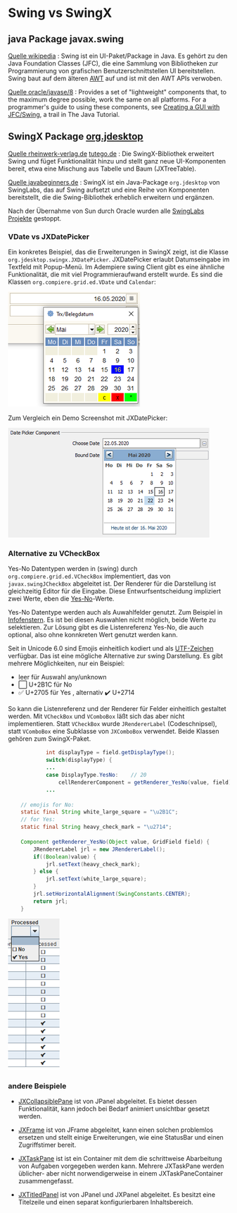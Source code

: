 # Swing vs SwingX

## java Package javax.swing

[Quelle wikipedia](https://de.wikipedia.org/wiki/Swing_%28Java%29) : Swing ist ein UI-Paket/Package in Java. Es gehört zu den Java Foundation Classes (JFC), die eine Sammlung von Bibliotheken zur Programmierung von grafischen Benutzerschnittstellen UI bereitstellen. Swing baut auf dem älteren [AWT](https://de.wikipedia.org/wiki/Abstract_Window_Toolkit) auf und ist mit den AWT APIs verwoben. 

[Quelle oracle/javase/8](https://docs.oracle.com/javase/8/docs/api/javax/swing/package-summary.html#package.description) : Provides a set of "lightweight" components that, to the maximum degree possible, work the same on all platforms. For a programmer's guide to using these components, see [Creating a GUI with JFC/Swing](https://docs.oracle.com/javase/tutorial/uiswing/index.html), a trail in The Java Tutorial.

## SwingX Package [org.jdesktop](https://pirlwww.lpl.arizona.edu/resources/guide/software/SwingX/index.html?org/jdesktop/swingx/package-summary.html)

[Quelle rheinwerk-verlag.de](http://openbook.rheinwerk-verlag.de/java8/10_030.html) [tutego.de](http://www.tutego.de/blog/javainsel/2015/11/inselraus-die-zusatzkomponentenbibliothek-swingx/) : Die SwingX-Bibliothek erweitert Swing und füget Funktionalität hinzu und stellt ganz neue UI-Komponenten bereit, etwa eine Mischung aus Tabelle und Baum (JXTreeTable).

[Quelle javabeginners.de](https://javabeginners.de/Frameworks/SwingX/index.php) : SwingX ist ein Java-Package ``org.jdesktop`` von SwingLabs, das auf Swing aufsetzt und eine Reihe von Komponenten bereitstellt, die die Swing-Bibliothek erheblich erweitern und ergänzen. 

Nach der Übernahme von Sun durch Oracle wurden alle [SwingLabs Projekte](https://en.wikipedia.org/wiki/SwingLabs) gestoppt.

### VDate vs JXDatePicker

Ein konkretes Beispiel, das die Erweiterungen in SwingX zeigt, ist die Klasse ``org.jdesktop.swingx.JXDatePicker``. JXDatePicker erlaubt Datumseingabe im Textfeld mit Popup-Menü. Im Adempiere swing Client gibt es eine ähnliche Funktionalität, die mit viel Programmieraufwand erstellt wurde. Es sind die Klassen ``org.compiere.grid.ed.VDate`` und ``Calendar``:

![](../.gitbook/assets/VDate.PNG)

Zum Vergleich ein Demo Screenshot mit JXDatePicker:

![](../.gitbook/assets/JXDatePicker.PNG)

### Alternative zu VCheckBox 

Yes-No Datentypen werden in (swing) durch ``org.compiere.grid.ed.VCheckBox`` implementiert, das von  ``javax.swingJCheckBox`` abgeleitet ist. Der Renderer für die Darstellung ist gleichzeitig Editor für die Eingabe. Diese Entwurfsentscheidung impliziert zwei Werte, eben die [Yes-No](../adm/datatype.md#yes-no)-Werte. 

Yes-No Datentype werden auch als Auwahlfelder genutzt. Zum Beispiel in [Infofenstern](../usr/2.0-window.md#infofenster). Es ist bei diesen Auswahlen nicht möglich, beide Werte zu selektieren. Zur Lösung gibt es die Listenreferenz Yes-No, die auch optional, also ohne konnkreten Wert genutzt werden kann.

Seit in Unicode 6.0 sind Emojis einheitlich kodiert und als [UTF-Zeichen](https://emojipedia.org/) verfügbar. Das ist eine mögliche Alternative zur swing Darstellung. Es gibt mehrere Möglichkeiten, nur ein Beispiel:

* leer für Auswahl any/unknown
* ⬜ U+2B1C für No
* ✅ U+2705 für Yes , alternativ ✔️ U+2714

So kann die Listenreferenz und der Renderer für Felder einheitlich gestaltet werden. Mit ``VCheckBox`` und ``VComboBox`` läßt sich das aber nicht implementieren. Statt ``VCheckBox`` wurde ``JRendererLabel`` (Codeschnipsel), statt ``VComboBox`` eine Subklasse von ``JXComboBox`` verwendet. Beide Klassen gehören zum SwingX-Paket.

```java 
    		int displayType = field.getDisplayType();
			switch(displayType) {
			...
			case DisplayType.YesNo:    // 20
				cellRendererComponent = getRenderer_YesNo(value, field);
			...
			
    // emojis for No:
    static final String white_large_square = "\u2B1C";
    // for Yes:    
    static final String heavy_check_mark = "\u2714";

    Component getRenderer_YesNo(Object value, GridField field) {
    	JRendererLabel jrl = new JRendererLabel();
    	if((Boolean)value) {
    		jrl.setText(heavy_check_mark);
    	} else {
    		jrl.setText(white_large_square);
    	}
    	jrl.setHorizontalAlignment(SwingConstants.CENTER);
    	return jrl;
    }
```

![](../.gitbook/assets/Yes-No+any.PNG)

### andere Beispiele

* [JXCollapsiblePane](https://javabeginners.de/Frameworks/SwingX/JXCollapsiblePane-Beispiel.php) ist von JPanel abgeleitet. Es bietet dessen Funktionalität, kann jedoch bei Bedarf animiert unsichtbar gesetzt werden.

* [JXFrame](https://javabeginners.de/Frameworks/SwingX/JXFrame-Beispiel.php) ist von JFrame abgeleitet, kann einen solchen problemlos ersetzen und stellt einige Erweiterungen, wie eine StatusBar und einen Zugriffstimer bereit.

* [JXTaskPane](https://javabeginners.de/Frameworks/SwingX/JXTaskPane-Beispiel.php) ist ist ein Container mit dem die schrittweise Abarbeitung von Aufgaben vorgegeben werden kann. Mehrere JXTaskPane werden üblicher- aber nicht norwendigerweise in einem JXTaskPaneContainer zusammengefasst.

* [JXTitledPanel](https://javabeginners.de/Frameworks/SwingX/JXTitledPanel-Beispiel.php) ist von JPanel und JXPanel abgeleitet. Es besitzt eine Titelzeile und einen separat konfigurierbaren Inhaltsbereich.


